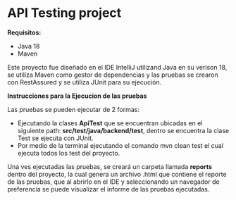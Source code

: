 # API Testing project

**Requisitos:**
* Java 18
* Maven

Este proyecto fue diseñado en el IDE IntelliJ utilizand Java en su verison 18, se utiliza Maven como gestor de 
dependencias y las pruebas se crearon con RestAssured y se utiliza JUnit para su ejecución.

**Instrucciones para la Ejecucion de las pruebas**

Las pruebas se pueden ejecutar de 2 formas:

* Ejecutando la clases **ApiTest** que se encuentran ubicadas en el siguiente path:
  **src/test/java/backend/test**, dentro se encuentra la clase Test se ejecuta con JUnit.
* Por medio de la terminal ejecutando el comando mvn clean test el cual ejecuta todos los test del proyecto.

Una ves ejecutadas las pruebas, se creará un carpeta llamada **reports** dentro del proyecto, la cual genera un archivo
.html que contiene el reporte de las pruebas, que al abrirlo en el IDE y seleccionando un navegador de preferencia se
puede visualizar el informe de las pruebas ejecutadas.